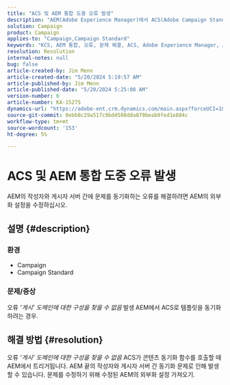 ```yaml
---
title: "ACS 및 AEM 통합 도중 오류 발생"
description: "AEM(Adobe Experience Manager)에서 ACS(Adobe Campaign Standard)로 템플릿을 동기화하려고 할 때 도메인 \"publish\"에 대한 구성을 찾는 방법에 대해 알아봅니다."
solution: Campaign
product: Campaign
applies-to: "Campaign,Campaign Standard"
keywords: "KCS, AEM 통합, 오류, 문제 해결, ACS, Adobe Experience Manager, Adobe Campaign Standard"
resolution: Resolution
internal-notes: null
bug: false
article-created-by: Jim Menn
article-created-date: "5/20/2024 5:19:57 AM"
article-published-by: Jim Menn
article-published-date: "5/20/2024 5:25:08 AM"
version-number: 6
article-number: KA-15275
dynamics-url: "https://adobe-ent.crm.dynamics.com/main.aspx?forceUCI=1&pagetype=entityrecord&etn=knowledgearticle&id=f4fb3493-6816-ef11-9f8a-6045bd006268"
source-git-commit: 0ebb8c29a517c9bd4508dda879beab9fed1e884c
workflow-type: tm+mt
source-wordcount: '153'
ht-degree: 5%

---
```


# ACS 및 AEM 통합 도중 오류 발생


AEM의 작성자와 게시자 서버 간에 문제를 동기화하는 오류를 해결하려면 AEM의 외부화 설정을 수정하십시오.

## 설명 {#description}


### <b>환경</b>

- Campaign
- Campaign Standard




### <b>문제/증상</b>

오류 *&#39;게시&#39; 도메인에 대한 구성을 찾을 수 없음<b>* </b>발생<b> </b>AEM에서 ACS로 템플릿을 동기화하려는 경우.


## 해결 방법 {#resolution}


오류 *&#39;게시&#39; 도메인에 대한 구성을 찾을 수 없음* ACS가 콘텐츠 동기화 함수를 호출할 때 AEM에서 트리거됩니다. AEM 끝의 작성자와 게시자 서버 간 동기화 문제로 인해 발생할 수 있습니다. 문제를 수정하기 위해 수정된 AEM의 외부화 설정 가져오기.


